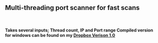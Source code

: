 <h2>
    Multi-threading port scanner for fast scans
</h2>
    <br>
<h4>
Takes several inputs; Thread count, IP and Port range
Compiled version for windows can be found on my <a href="https://www.dropbox.com/s/qn5hrpp84kw88yw/portscan.exe?dl=0" target="_blank"> <strong>Dropbox</strong> Verison 1.0
<h4>